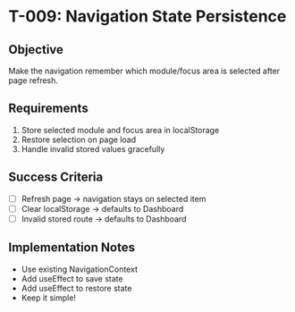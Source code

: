 # T-009: Navigation State Persistence

## Objective

Make the navigation remember which module/focus area is selected after page refresh.

## Requirements

1. Store selected module and focus area in localStorage
2. Restore selection on page load
3. Handle invalid stored values gracefully

## Success Criteria

- [ ] Refresh page → navigation stays on selected item
- [ ] Clear localStorage → defaults to Dashboard
- [ ] Invalid stored route → defaults to Dashboard

## Implementation Notes

- Use existing NavigationContext
- Add useEffect to save state
- Add useEffect to restore state
- Keep it simple!
